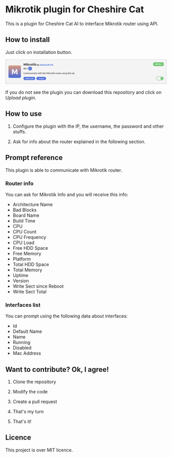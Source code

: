 # Mikrotik plugin for Cheshire Cat

This is a plugin for Cheshire Cat AI to interface Mikrotik router using API.

## How to install

Just click on installation button.

![Plugin section](https://raw.githubusercontent.com/alessandrobattaglia/mikrotik-cheshire-cat-plugin/0a562bd61038534a4dde084c40f55cf5dd94725d/img/plugin.png)

If you do not see the plugin you can download this repository and click on _Upload plugin_.

## How to use

1. Configure the plugin with the IP, the username, the password and other stuffs.

2. Ask for info about the router explained in the following section.

## Prompt reference

This plugin is able to communicate with Mikrotik router.

### Router info

You can ask for Mikrotik Info and you will receive this info:
- Architecture Name
- Bad Blocks
- Board Name
- Build Time
- CPU
- CPU Count
- CPU Frequency
- CPU Load
- Free HDD Space
- Free Memory
- Platform
- Total HDD Space
- Total Memory
- Uptime
- Version
- Write Sect since Reboot
- Write Sect Total

### Interfaces list

You can prompt using the following data about interfaces:
- Id
- Default Name
- Name
- Running
- Disabled
- Mac Address

## Want to contribute? Ok, I agree!

1. Clone the repository

2. Modify the code

3. Create a pull request

4. That's my turn

5. That's it!

## Licence

This project is over MIT licence.
